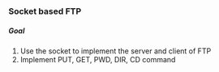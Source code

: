### Socket based FTP

##### Goal

1. Use the socket to implement the server and client of FTP
2. Implement PUT, GET, PWD, DIR, CD command

